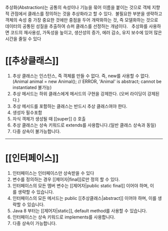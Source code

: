 
추상화(Abstraction)는 공통의 속성이나 기능을 묶어 이름을 붙이는 것으로 객체 지향적 관점에서 클래스를 정의하는 것을 추상화라고 할 수 있다. 
불필요한 부분을 생략하고 객체의 속성 중 가장 중요한 것에만 중점을 두어 개략화하는 것, 즉 모델화하는 것으로 데이터의 공통된 성질을 추출하여 슈퍼 클래스를 선정하는 개념이다.  
추상화를 사용하면 코드의 재사용성, 가독성을 높이고, 생산성의 증가, 에러 감소, 유지 보수에 있어 많은 시간을 줄일 수 있다


# [[추상클래스]]   
1. 추상 클래스는 인스턴스, 즉 객체를 만들 수 없다. 즉, new를 사용할 수 없다.(Animal animal = new Animal(); // ERROR, 'Animal' is abstract; cannot be instantiated 불가능)
2. 추상 메서드는 하위 클래스에게 메서드의 구현을 강제한다. (오버 라이딩이 강제된다.)
3. 추상 메서드를 포함하는 클래스는 반드시 추상 클래스여야 한다.
4. 생성자 필수포함
5. 자식 객체가 생성될 때 [[super]] () 호출
6. 추상 클래스는 상속 키워드로 extends를 사용합니다.(일반 클래스 상속과 동일)
7. 다중 상속이 불가능합니다.

---
# [[인터페이스]]
1. 인터페이스는 인터페이스만 상속받을 수 있다
2. 변수를 정의하는 경우 [[제어자|final]]로만 정의 할 수 있다.
3. 인터페이스의 모든 멤버 변수는 [[제어자|public static final]] 이어야 하며, 이를 생략할 수 있습니다.
4. 인터페이스의 모든 메서드는 public [[추상클래스|abstract]] 이어야 하며, 이를 생략할 수 있습니다.
5. Java 8 부터는 [[제어자|static]], default method를 사용할 수 있습니다.
6. 인터페이스는 상속 키워드로 implements를 사용합니다.
7. 다중 상속이 가능합니다.


